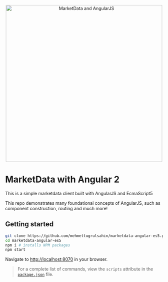 <p align="center">
  <a href="http://mehmettugrulsahin.github.io/" target="_blank">
    <img src="https://www.googledrive.com/host/0B98Jh1ZWJ1lfSmllcWJBamtselU" alt="MarketData and AngularJS" width="500"/>
  </a>
</p>

# MarketData with Angular 2
This is a simple marketdata client built with AngularJS and EcmaScript5

This repo demonstrates many foundational concepts of AngularJS, such as component construction, routing and much more!

## Getting started
```bash
git clone https://github.com/mehmettugrulsahin/marketdata-angular-es5.git
cd marketdata-angular-es5
npm i # installs NPM packages
npm start
```
Navigate to <a href="http://localhost:8070" target="_blank">http://localhost:8070</a> in your browser.
> For a complete list of commands, view the `scripts` attribute in the
<a href="https://github.com/mehmettugrulsahin/marketdata-angular-es5/blob/master/package.json" target="_blank">`package.json`</a> file.
